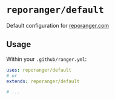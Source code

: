 # `reporanger/default`
Default configuration for [reporanger.com](https://reporanger.com)

## Usage

Within your `.github/ranger.yml`:

```yml
uses: reporanger/default
# or
extends: reporanger/default

# ...
```
